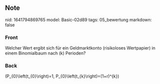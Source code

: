 ## Note
nid: 1641794869765
model: Basic-02d89
tags: 05_bewertung
markdown: false

### Front
Welcher Wert ergibt sich für ein Geldmarktkonto (risikoloses Wertpapier) in einem Binomialbaum nach \(k\) Perioden?

### Back
\(P_{0}\left(t_{0}\right)=1, P_{0}\left(t_{k}\right)=(1+r)^{k}\)

